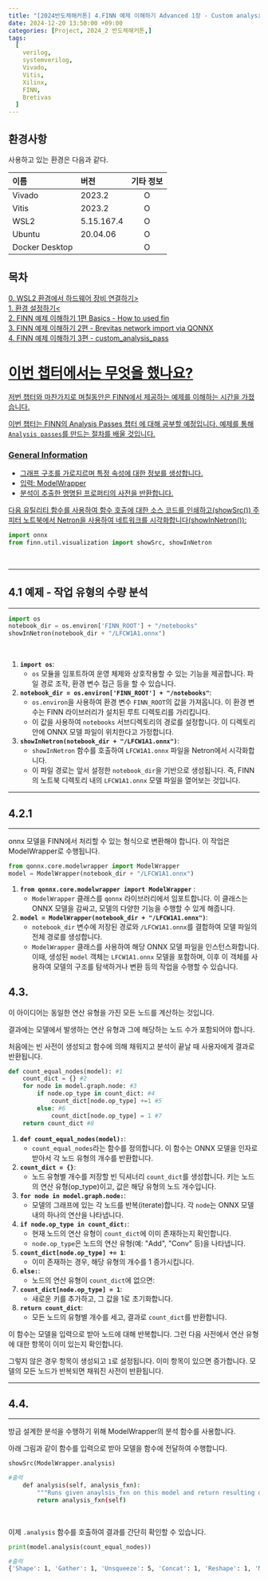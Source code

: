 ```yaml
---
title: "[2024반도체해커톤] 4.FINN 예제 이해하기 Advanced 1장 - Custom analysis pass"
date: 2024-12-20 13:50:00 +09:00
categories: [Project, 2024_2 반도체해커톤,]
tags:
  [
    verilog,
    systemverilog,
    Vivado,
    Vitis,
    Xilinx,
    FINN,
    Bretivas
  ]
---
```


## 환경사항
사용하고 있는 환경은 다음과 같다.

| 이름                      | 버전       | 기타 정보 |
| :-------------------------------| :-----------------| :-------: |
| Vivado			| 2023.2		| O	|
| Vitis			| 2023.2		| O	|
| WSL2			| 5.15.167.4	| O	|
| Ubuntu			| 20.04.06	| O	|
| Docker Desktop		|		| O	|


## 목차 
<a href="https://hyeokls.github.io/posts/2024GC%ED%95%B4%EC%BB%A4%ED%86%A4-0.WLS2-%ED%99%98%EA%B2%BD%EC%97%90%EC%84%9C-%ED%95%98%EB%93%9C%EC%9B%A8%EC%96%B4-%EC%9E%A5%EB%B9%84-%EC%97%B0%EA%B2%B0%ED%95%98%EA%B8%B0/">0. WSL2 환경에서 하드웨어 장비 연결하기><br>
<a href="https://hyeokls.github.io/posts/2024GC%ED%95%B4%EC%BB%A4%ED%86%A4-1.%ED%99%98%EA%B2%BD-%EC%84%A4%EC%A0%95%ED%95%98%EA%B8%B0/">1. 환경 설정하기<<br>
<a href="https://hyeokls.github.io/posts/2024GC%ED%95%B4%EC%BB%A4%ED%86%A4-2.FINN-%EC%98%88%EC%A0%9C-%EC%9D%B4%ED%95%B4%ED%95%98%EA%B8%B0-1%ED%8E%B8-How-to-work-with-onnx/">2. FINN 예제 이해하기 1편 Basics - How to used fin<br>
<a href="https://hyeokls.github.io/posts/2024GC%ED%95%B4%EC%BB%A4%ED%86%A4-3.FINN-%EC%98%88%EC%A0%9C-%EC%9D%B4%ED%95%B4%ED%95%98%EA%B8%B0-2%ED%8E%B8-Brevitas-netowrk-import-via-QONNX/">3. FINN 예제 이해하기 2편 - Brevitas network import via QONNX<br>
4. FINN 예제 이해하기 3편 - custom_analysis_pass<br>

# 이번 챕터에서는 무엇을 했나요?
저번 챕터와 마찬가지로 며칠동안은 FINN에서 제공하는 예제를 이해하는 시간을 가졌습니다.

이번 챕터는 FINN의 Analysis Passes 챕터  에 대해 공부할 예정입니다.
예제를 통해 `Analysis passes`를 만드는 절차를 배울 것입니다.

### General Information

- 그래프 구조를 가로지르며 특정 속성에 대한 정보를 생성합니다.
- 입력: ModelWrapper
- 분석이 추출한 명명된 프로퍼티의 사전을 반환합니다.


다음 유틸리티 함수를 사용하여 함수 호출에 대한 소스 코드를 인쇄하고(showSrc()) 주피터 노트북에서 Netron을 사용하여 네트워크를 시각화합니다(showInNetron()): 
```python
import onnx
from finn.util.visualization import showSrc, showInNetron
```
<br>

---
## 4.1 예제 - 작업 유형의 수량 분석
---
```python
import os
notebook_dir = os.environ['FINN_ROOT'] + "/notebooks"
showInNetron(notebook_dir + "/LFCW1A1.onnx")
```

<br>

1. **`import os`**:
    - `os` 모듈을 임포트하여 운영 체제와 상호작용할 수 있는 기능을 제공합니다. 파일 경로 조작, 환경 변수 접근 등을 할 수 있습니다.
2. **`notebook_dir = os.environ['FINN_ROOT'] + "/notebooks"`**:
    - `os.environ`을 사용하여 환경 변수 `FINN_ROOT`의 값을 가져옵니다. 이 환경 변수는 FINN 라이브러리가 설치된 루트 디렉토리를 가리킵니다.
    - 이 값을 사용하여 `notebooks` 서브디렉토리의 경로를 설정합니다. 이 디렉토리 안에 ONNX 모델 파일이 위치한다고 가정합니다.
3. **`showInNetron(notebook_dir + "/LFCW1A1.onnx")`**:
    - `showInNetron` 함수를 호출하여 `LFCW1A1.onnx` 파일을 Netron에서 시각화합니다.
    - 이 파일 경로는 앞서 설정한 `notebook_dir`을 기반으로 생성됩니다. 즉, FINN의 노트북 디렉토리 내의 `LFCW1A1.onnx` 모델 파일을 열어보는 것입니다.



---
## 4.2.1
---
onnx 모델을 FINN에서 처리할 수 있는 형식으로 변환해야 합니다. 이 작업은 ModelWrapper로 수행됩니다. 

```python
from qonnx.core.modelwrapper import ModelWrapper
model = ModelWrapper(notebook_dir + "/LFCW1A1.onnx")
```
1. **`from qonnx.core.modelwrapper import ModelWrapper`** :
    - `ModelWrapper` 클래스를 `qonnx` 라이브러리에서 임포트합니다. 이 클래스는 ONNX 모델을 감싸고, 모델의 다양한 기능을 수행할 수 있게 해줍니다.
2. **`model = ModelWrapper(notebook_dir + "/LFCW1A1.onnx")`**:
    - `notebook_dir` 변수에 저장된 경로와 `/LFCW1A1.onnx`를 결합하여 모델 파일의 전체 경로를 생성합니다.
    - `ModelWrapper` 클래스를 사용하여 해당 ONNX 모델 파일을 인스턴스화합니다. 이때, 생성된 `model` 객체는 `LFCW1A1.onnx` 모델을 포함하며, 이후 이 객체를 사용하여 모델의 구조를 탐색하거나 변환 등의 작업을 수행할 수 있습니다.


## 4.3.
이 아이디어는 동일한 연산 유형을 가진 모든 노드를 계산하는 것입니다. 

결과에는 모델에서 발생하는 연산 유형과 그에 해당하는 노드 수가 포함되어야 합니다.

처음에는 빈 사전이 생성되고 함수에 의해 채워지고 분석이 끝날 때 사용자에게 결과로 반환됩니다.

```python
def count_equal_nodes(model): #1
    count_dict = {} #2
    for node in model.graph.node: #3
        if node.op_type in count_dict: #4
            count_dict[node.op_type] +=1 #5
        else: #6
            count_dict[node.op_type] = 1 #7
    return count_dict #8
```

1. **`def count_equal_nodes(model):`**:
    - `count_equal_nodes`라는 함수를 정의합니다. 이 함수는 ONNX 모델을 인자로 받아서 각 노드 유형의 개수를 반환합니다.
2. **`count_dict = {}`**:
    - 노드 유형별 개수를 저장할 빈 딕셔너리 `count_dict`를 생성합니다. 키는 노드의 연산 유형(op_type)이고, 값은 해당 유형의 노드 개수입니다.
3. **`for node in model.graph.node:`**:
    - 모델의 그래프에 있는 각 노드를 반복(iterate)합니다. 각 `node`는 ONNX 모델 내의 하나의 연산을 나타냅니다.
4. **`if node.op_type in count_dict:`**:
    - 현재 노드의 연산 유형이 `count_dict`에 이미 존재하는지 확인합니다.
    - `node.op_type`은 노드의 연산 유형(예: "Add", "Conv" 등)을 나타냅니다.
5. **`count_dict[node.op_type] += 1`**:
    - 이미 존재하는 경우, 해당 유형의 개수를 1 증가시킵니다.
6. **`else:`**:
    - 노드의 연산 유형이 `count_dict`에 없으면:
7. **`count_dict[node.op_type] = 1`**:
    - 새로운 키를 추가하고, 그 값을 1로 초기화합니다.
8. **`return count_dict`**:
    - 모든 노드의 유형별 개수를 세고, 결과로 `count_dict`를 반환합니다.


이 함수는 모델을 입력으로 받아 노드에 대해 반복합니다. 그런 다음 사전에서 연산 유형에 대한 항목이 이미 있는지 확인합니다. 

그렇지 않은 경우 항목이 생성되고 `1`로 설정됩니다. 이미 항목이 있으면 증가합니다. 모델의 모든 노드가 반복되면 채워진 사전이 반환됩니다.

---
## 4.4.
---
방금 설계한 분석을 수행하기 위해 ModelWrapper의 분석 함수를 사용합니다. 

아래 그림과 같이 함수를 입력으로 받아 모델을 함수에 전달하여 수행합니다.

```python
showSrc(ModelWrapper.analysis)
```
```bash
#출력
    def analysis(self, analysis_fxn):
        """Runs given anaylsis_fxn on this model and return resulting dict."""
        return analysis_fxn(self)
```
<br>

이제 `.analysis` 함수를 호출하여 결과를 간단히 확인할 수 있습니다.

```python
print(model.analysis(count_equal_nodes))
```
```bash
#출력
{'Shape': 1, 'Gather': 1, 'Unsqueeze': 5, 'Concat': 1, 'Reshape': 1, 'Mul': 5, 'Sub': 1, 'Sign': 4, 'MatMul': 4, 'BatchNormalization': 3, 'Squeeze': 3}
```
<br>


